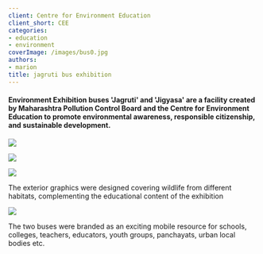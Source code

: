 ```yaml
---
client: Centre for Environment Education
client_short: CEE
categories:
- education
- environment
coverImage: /images/bus0.jpg
authors:
- marion
title: jagruti bus exhibition
---
```


#### Environment Exhibition buses 'Jagruti' and 'Jigyasa' are a facility created by Maharashtra Pollution Control Board and the Centre for Environment Education to promote environmental awareness, responsible citizenship, and sustainable development.

![]({{site.baseurl}}/images/bus7.jpg)

![]({{site.baseurl}}/images/bus2.jpg)

![]({{site.baseurl}}/images/bus3.jpg)

The exterior graphics were designed covering wildlife from different habitats, complementing the educational content of the exhibition

![]({{site.baseurl}}/images/bus6.jpg)

The two buses were branded as an exciting mobile resource for schools, colleges, teachers, educators, youth groups, panchayats, urban local bodies etc.
